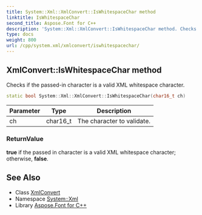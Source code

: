 ```yaml
---
title: System::Xml::XmlConvert::IsWhitespaceChar method
linktitle: IsWhitespaceChar
second_title: Aspose.Font for C++
description: 'System::Xml::XmlConvert::IsWhitespaceChar method. Checks if the passed-in character is a valid XML whitespace character in C++.'
type: docs
weight: 800
url: /cpp/system.xml/xmlconvert/iswhitespacechar/
---
```

## XmlConvert::IsWhitespaceChar method


Checks if the passed-in character is a valid XML whitespace character.

```cpp
static bool System::Xml::XmlConvert::IsWhitespaceChar(char16_t ch)
```


| Parameter | Type | Description |
| --- | --- | --- |
| ch | char16_t | The character to validate. |

### ReturnValue

**true** if the passed in character is a valid XML whitespace character; otherwise, **false**.

## See Also

* Class [XmlConvert](../)
* Namespace [System::Xml](../../)
* Library [Aspose.Font for C++](../../../)
